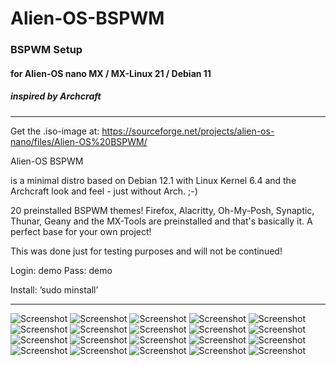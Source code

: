 # Alien-OS-BSPWM

### BSPWM Setup
#### for Alien-OS nano MX / MX-Linux 21 / Debian 11
##### inspired by Archcraft

---

Get the .iso-image at:
https://sourceforge.net/projects/alien-os-nano/files/Alien-OS%20BSPWM/

Alien-OS BSPWM

is a minimal distro based on Debian 12.1 with Linux Kernel 6.4
and the Archcraft look and feel - just without Arch. ;-)

20 preinstalled BSPWM themes!
Firefox, Alacritty, Oh-My-Posh, Synaptic, Thunar, Geany and the MX-Tools are preinstalled and that's basically it.
A perfect base for your own project!

This was done just for testing purposes and will not be continued!

Login: demo
Pass: demo

Install: ’sudo minstall’

---

![Screenshot](BSPWM_01.png)
![Screenshot](BSPWM_02.png)
![Screenshot](BSPWM_03.png)
![Screenshot](BSPWM_04.png)
![Screenshot](BSPWM_05.png)
![Screenshot](BSPWM_06.png)
![Screenshot](BSPWM_07.png)
![Screenshot](BSPWM_08.png)
![Screenshot](BSPWM_09.png)
![Screenshot](BSPWM_10.png)
![Screenshot](BSPWM_11.png)
![Screenshot](BSPWM_12.png)
![Screenshot](BSPWM_13.png)
![Screenshot](BSPWM_14.png)
![Screenshot](BSPWM_15.png)
![Screenshot](BSPWM_16.png)
![Screenshot](BSPWM_17.png)
![Screenshot](BSPWM_18.png)
![Screenshot](BSPWM_19.png)
![Screenshot](BSPWM_20.png)
